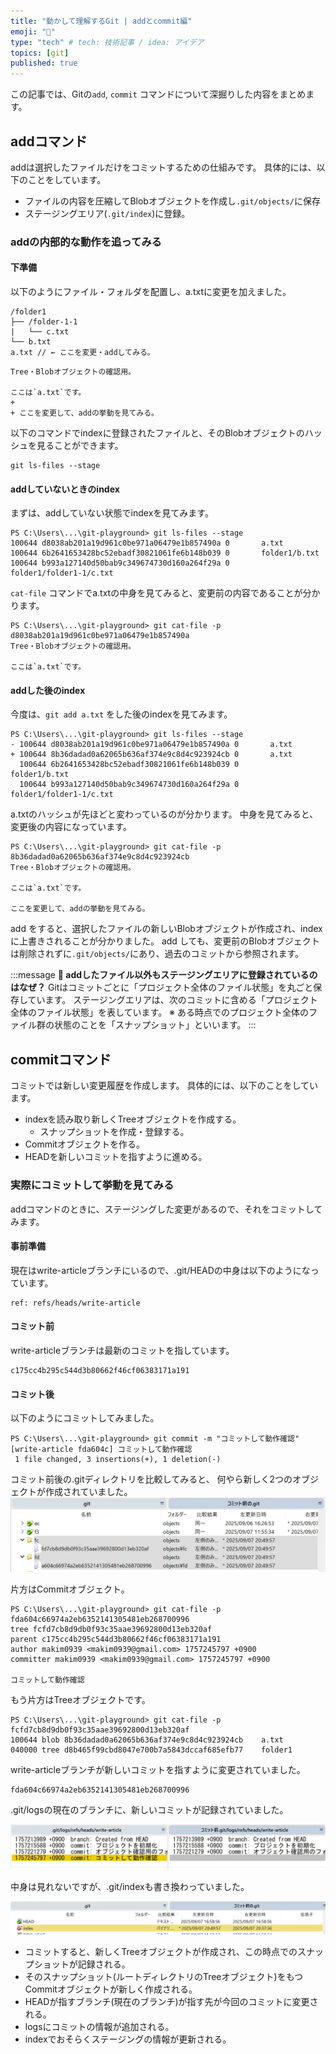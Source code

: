 ```yaml
---
title: "動かして理解するGit | addとcommit編"
emoji: "🤲"
type: "tech" # tech: 技術記事 / idea: アイデア
topics: [git]
published: true
---
```

この記事では、Gitの`add`, `commit` コマンドについて深掘りした内容をまとめます。

## addコマンド
addは選択したファイルだけをコミットするための仕組みです。
具体的には、以下のことをしています。
- ファイルの内容を圧縮してBlobオブジェクトを作成し`.git/objects/`に保存
- ステージングエリア(`.git/index`)に登録。

### addの内部的な動作を追ってみる
#### 下準備
以下のようにファイル・フォルダを配置し、a.txtに変更を加えました。
```
/folder1
├── /folder-1-1
| 	└── c.txt
└── b.txt
a.txt // ← ここを変更・addしてみる。
```
```diff: a.txtの変更内容
Tree・Blobオブジェクトの確認用。

ここは`a.txt`です。
+ 
+ ここを変更して、addの挙動を見てみる。
```

以下のコマンドでindexに登録されたファイルと、そのBlobオブジェクトのハッシュを見ることができます。

```
git ls-files --stage
```

#### addしていないときのindex
まずは、addしていない状態でindexを見てみます。

```: ls-filesの結果
PS C:\Users\...\git-playground> git ls-files --stage
100644 d8038ab201a19d961c0be971a06479e1b857490a 0       a.txt
100644 6b2641653428bc52ebadf30821061fe6b148b039 0       folder1/b.txt
100644 b993a127140d50bab9c349674730d160a264f29a 0       folder1/folder1-1/c.txt
```

`cat-file` コマンドでa.txtの中身を見てみると、変更前の内容であることが分かります。

```: a.txtの中身
PS C:\Users\...\git-playground> git cat-file -p d8038ab201a19d961c0be971a06479e1b857490a
Tree・Blobオブジェクトの確認用。

ここは`a.txt`です。
```

#### addした後のindex
今度は、`git add a.txt` をした後のindexを見てみます。

```diff: ls-filesの結果
PS C:\Users\...\git-playground> git ls-files --stage
- 100644 d8038ab201a19d961c0be971a06479e1b857490a 0       a.txt
+ 100644 8b36dadad0a62065b636af374e9c8d4c923924cb 0       a.txt
  100644 6b2641653428bc52ebadf30821061fe6b148b039 0       folder1/b.txt
  100644 b993a127140d50bab9c349674730d160a264f29a 0       folder1/folder1-1/c.txt
```

a.txtのハッシュが先ほどと変わっているのが分かります。
中身を見てみると、変更後の内容になっています。

```: a.txtの中身
PS C:\Users\...\git-playground> git cat-file -p  8b36dadad0a62065b636af374e9c8d4c923924cb
Tree・Blobオブジェクトの確認用。

ここは`a.txt`です。

ここを変更して、addの挙動を見てみる。
```

add をすると、選択したファイルの新しいBlobオブジェクトが作成され、indexに上書きされることが分かりました。
add しても、変更前のBlobオブジェクトは削除されずに`.git/objects/`にあり、過去のコミットから参照されます。


:::message
**🤔 addしたファイル以外もステージングエリアに登録されているのはなぜ？**
Gitはコミットごとに「プロジェクト全体のファイル状態」を丸ごと保存しています。
ステージングエリアは、次のコミットに含める「プロジェクト全体のファイル状態」を表しています。
※ ある時点でのプロジェクト全体のファイル群の状態のことを「スナップショット」といいます。
:::

## commitコマンド

コミットでは新しい変更履歴を作成します。
具体的には、以下のことをしています。
- indexを読み取り新しくTreeオブジェクトを作成する。
    - スナップショットを作成・登録する。
- Commitオブジェクトを作る。
- HEADを新しいコミットを指すように進める。

### 実際にコミットして挙動を見てみる
addコマンドのときに、ステージングした変更があるので、それをコミットしてみます。

#### 事前準備
現在はwrite-articleブランチにいるので、.git/HEADの中身は以下のようになっています。

```:.git/HEAD
ref: refs/heads/write-article
```
#### コミット前
write-articleブランチは最新のコミットを指しています。
```:.git/refs/heads/write-article
c175cc4b295c544d3b80662f46cf06383171a191
```

#### コミット後
以下のようにコミットしてみました。
```:コミット結果
PS C:\Users\...\git-playground> git commit -m "コミットして動作確認"
[write-article fda604c] コミットして動作確認
 1 file changed, 3 insertions(+), 1 deletion(-)
```

コミット前後の.gitディレクトリを比較してみると、
何やら新しく2つのオブジェクトが作成されていました。 
![objectsの比較](https://raw.githubusercontent.com/makim0939/zenn-content/refs/heads/main/articles/images/git-hands-on-add-commit/winmerge-objects.png)

片方はCommitオブジェクト。
```:cat-fileで見た結果
PS C:\Users\...\git-playground> git cat-file -p fda604c66974a2eb6352141305481eb268700996
tree fcfd7cb8d9db0f93c35aae39692800d13eb320af
parent c175cc4b295c544d3b80662f46cf06383171a191
author makim0939 <makim0939@gmail.com> 1757245797 +0900
committer makim0939 <makim0939@gmail.com> 1757245797 +0900

コミットして動作確認
```

もう片方はTreeオブジェクトです。
```:cat-fileで見た結果
PS C:\Users\...\git-playground> git cat-file -p fcfd7cb8d9db0f93c35aae39692800d13eb320af
100644 blob 8b36dadad0a62065b636af374e9c8d4c923924cb    a.txt
040000 tree d8b465f99cbd8047e700b7a5843dccaf685efb77    folder1
```

write-articleブランチが新しいコミットを指すように変更されていました。

```:.git/refs/heads/write-article
fda604c66974a2eb6352141305481eb268700996
```

.git/logsの現在のブランチに、新しいコミットが記録されていました。

![logs比較](https://raw.githubusercontent.com/makim0939/zenn-content/refs/heads/main/articles/images/git-hands-on-add-commit/winmerge-logs.png)

中身は見れないですが、.git/indexも書き換わっていました。

![index比較](https://raw.githubusercontent.com/makim0939/zenn-content/refs/heads/main/articles/images/git-hands-on-add-commit/winmerge-index.png)


- コミットすると、新しくTreeオブジェクトが作成され、この時点でのスナップショットが記録される。
- そのスナップショット(ルートディレクトリのTreeオブジェクト)をもつCommitオブジェクトが新しく作成される。
- HEADが指すブランチ(現在のブランチ)が指す先が今回のコミットに変更される。
- logsにコミットの情報が追加される。
- indexでおそらくステージングの情報が更新される。